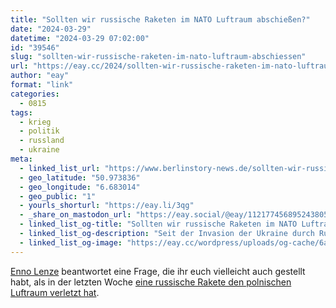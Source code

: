 ```yaml
---
title: "Sollten wir russische Raketen im NATO Luftraum abschießen?"
date: "2024-03-29"
datetime: "2024-03-29 07:02:00"
id: "39546"
slug: "sollten-wir-russische-raketen-im-nato-luftraum-abschiessen"
url: "https://eay.cc/2024/sollten-wir-russische-raketen-im-nato-luftraum-abschiessen/"
author: "eay"
format: "link"
categories:
  - 0815
tags:
  - krieg
  - politik
  - russland
  - ukraine
meta:
  - linked_list_url: "https://www.berlinstory-news.de/sollten-wir-russische-raketen-im-nato-luftraum-abschiessen/"
  - geo_latitude: "50.973836"
  - geo_longitude: "6.683014"
  - geo_public: "1"
  - yourls_shorturl: "https://eay.li/3qg"
  - _share_on_mastodon_url: "https://eay.social/@eay/112177456895243805"
  - linked_list_og-title: "Sollten wir russische Raketen im NATO Luftraum abschießen? - Berlin Story News"
  - linked_list_og-description: "Seit der Invasion der Ukraine durch Russland gab es mehrere Vorfälle, bei welche russische Drohnen, Hubschrauber oder Raketen in den polnischen NATO-Luftraum eindrangen. Könnte und sollte man diese einfach abschießen? Welche technischen, militärischen und politischen Gründe sprechen dafür o..."
  - linked_list_og-image: "https://eay.cc/wordpress/uploads/og-cache/6ab3a546795bca568005760e7bf3d12d.webp"
---
```


[Enno Lenze](https://ennolenze.de/) beantwortet eine Frage, die ihr euch vielleicht auch gestellt habt, als in der letzten Woche [eine russische Rakete den polnischen Luftraum verletzt hat](https://www.tagesschau.de/newsticker/liveblog-ukraine-sonntag-404.html).
